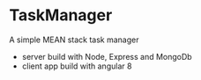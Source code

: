 # TaskManager
A simple MEAN stack task manager

- server build with Node, Express and MongoDb
- client app build with angular 8

